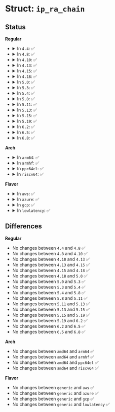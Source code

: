 # Struct: <code>ip_ra_chain</code>

## Status
<b>Regular</b>
<ul>
<li>
<details>
<summary>In <code>4.4</code>: ✅</summary>

```c
struct ip_ra_chain {
    struct ip_ra_chain *next;
    struct sock *sk;
    void (*destructor)(struct sock *);
    struct sock *saved_sk;
    struct callback_head rcu;
};
```
</details>
</li>
<li>
<details>
<summary>In <code>4.8</code>: ✅</summary>

```c
struct ip_ra_chain {
    struct ip_ra_chain *next;
    struct sock *sk;
    void (*destructor)(struct sock *);
    struct sock *saved_sk;
    struct callback_head rcu;
};
```
</details>
</li>
<li>
<details>
<summary>In <code>4.10</code>: ✅</summary>

```c
struct ip_ra_chain {
    struct ip_ra_chain *next;
    struct sock *sk;
    void (*destructor)(struct sock *);
    struct sock *saved_sk;
    struct callback_head rcu;
};
```
</details>
</li>
<li>
<details>
<summary>In <code>4.13</code>: ✅</summary>

```c
struct ip_ra_chain {
    struct ip_ra_chain *next;
    struct sock *sk;
    void (*destructor)(struct sock *);
    struct sock *saved_sk;
    struct callback_head rcu;
};
```
</details>
</li>
<li>
<details>
<summary>In <code>4.15</code>: ✅</summary>

```c
struct ip_ra_chain {
    struct ip_ra_chain *next;
    struct sock *sk;
    void (*destructor)(struct sock *);
    struct sock *saved_sk;
    struct callback_head rcu;
};
```
</details>
</li>
<li>
<details>
<summary>In <code>4.18</code>: ✅</summary>

```c
struct ip_ra_chain {
    struct ip_ra_chain *next;
    struct sock *sk;
    void (*destructor)(struct sock *);
    struct sock *saved_sk;
    struct callback_head rcu;
};
```
</details>
</li>
<li>
<details>
<summary>In <code>5.0</code>: ✅</summary>

```c
struct ip_ra_chain {
    struct ip_ra_chain *next;
    struct sock *sk;
    void (*destructor)(struct sock *);
    struct sock *saved_sk;
    struct callback_head rcu;
};
```
</details>
</li>
<li>
<details>
<summary>In <code>5.3</code>: ✅</summary>

```c
struct ip_ra_chain {
    struct ip_ra_chain *next;
    struct sock *sk;
    void (*destructor)(struct sock *);
    struct sock *saved_sk;
    struct callback_head rcu;
};
```
</details>
</li>
<li>
<details>
<summary>In <code>5.4</code>: ✅</summary>

```c
struct ip_ra_chain {
    struct ip_ra_chain *next;
    struct sock *sk;
    void (*destructor)(struct sock *);
    struct sock *saved_sk;
    struct callback_head rcu;
};
```
</details>
</li>
<li>
<details>
<summary>In <code>5.8</code>: ✅</summary>

```c
struct ip_ra_chain {
    struct ip_ra_chain *next;
    struct sock *sk;
    void (*destructor)(struct sock *);
    struct sock *saved_sk;
    struct callback_head rcu;
};
```
</details>
</li>
<li>
<details>
<summary>In <code>5.11</code>: ✅</summary>

```c
struct ip_ra_chain {
    struct ip_ra_chain *next;
    struct sock *sk;
    void (*destructor)(struct sock *);
    struct sock *saved_sk;
    struct callback_head rcu;
};
```
</details>
</li>
<li>
<details>
<summary>In <code>5.13</code>: ✅</summary>

```c
struct ip_ra_chain {
    struct ip_ra_chain *next;
    struct sock *sk;
    void (*destructor)(struct sock *);
    struct sock *saved_sk;
    struct callback_head rcu;
};
```
</details>
</li>
<li>
<details>
<summary>In <code>5.15</code>: ✅</summary>

```c
struct ip_ra_chain {
    struct ip_ra_chain *next;
    struct sock *sk;
    void (*destructor)(struct sock *);
    struct sock *saved_sk;
    struct callback_head rcu;
};
```
</details>
</li>
<li>
<details>
<summary>In <code>5.19</code>: ✅</summary>

```c
struct ip_ra_chain {
    struct ip_ra_chain *next;
    struct sock *sk;
    void (*destructor)(struct sock *);
    struct sock *saved_sk;
    struct callback_head rcu;
};
```
</details>
</li>
<li>
<details>
<summary>In <code>6.2</code>: ✅</summary>

```c
struct ip_ra_chain {
    struct ip_ra_chain *next;
    struct sock *sk;
    void (*destructor)(struct sock *);
    struct sock *saved_sk;
    struct callback_head rcu;
};
```
</details>
</li>
<li>
<details>
<summary>In <code>6.5</code>: ✅</summary>

```c
struct ip_ra_chain {
    struct ip_ra_chain *next;
    struct sock *sk;
    void (*destructor)(struct sock *);
    struct sock *saved_sk;
    struct callback_head rcu;
};
```
</details>
</li>
<li>
<details>
<summary>In <code>6.8</code>: ✅</summary>

```c
struct ip_ra_chain {
    struct ip_ra_chain *next;
    struct sock *sk;
    void (*destructor)(struct sock *);
    struct sock *saved_sk;
    struct callback_head rcu;
};
```
</details>
</li>
</ul>
<b>Arch</b>
<ul>
<li>
<details>
<summary>In <code>arm64</code>: ✅</summary>

```c
struct ip_ra_chain {
    struct ip_ra_chain *next;
    struct sock *sk;
    void (*destructor)(struct sock *);
    struct sock *saved_sk;
    struct callback_head rcu;
};
```
</details>
</li>
<li>
<details>
<summary>In <code>armhf</code>: ✅</summary>

```c
struct ip_ra_chain {
    struct ip_ra_chain *next;
    struct sock *sk;
    void (*destructor)(struct sock *);
    struct sock *saved_sk;
    struct callback_head rcu;
};
```
</details>
</li>
<li>
<details>
<summary>In <code>ppc64el</code>: ✅</summary>

```c
struct ip_ra_chain {
    struct ip_ra_chain *next;
    struct sock *sk;
    void (*destructor)(struct sock *);
    struct sock *saved_sk;
    struct callback_head rcu;
};
```
</details>
</li>
<li>
<details>
<summary>In <code>riscv64</code>: ✅</summary>

```c
struct ip_ra_chain {
    struct ip_ra_chain *next;
    struct sock *sk;
    void (*destructor)(struct sock *);
    struct sock *saved_sk;
    struct callback_head rcu;
};
```
</details>
</li>
</ul>
<b>Flavor</b>
<ul>
<li>
<details>
<summary>In <code>aws</code>: ✅</summary>

```c
struct ip_ra_chain {
    struct ip_ra_chain *next;
    struct sock *sk;
    void (*destructor)(struct sock *);
    struct sock *saved_sk;
    struct callback_head rcu;
};
```
</details>
</li>
<li>
<details>
<summary>In <code>azure</code>: ✅</summary>

```c
struct ip_ra_chain {
    struct ip_ra_chain *next;
    struct sock *sk;
    void (*destructor)(struct sock *);
    struct sock *saved_sk;
    struct callback_head rcu;
};
```
</details>
</li>
<li>
<details>
<summary>In <code>gcp</code>: ✅</summary>

```c
struct ip_ra_chain {
    struct ip_ra_chain *next;
    struct sock *sk;
    void (*destructor)(struct sock *);
    struct sock *saved_sk;
    struct callback_head rcu;
};
```
</details>
</li>
<li>
<details>
<summary>In <code>lowlatency</code>: ✅</summary>

```c
struct ip_ra_chain {
    struct ip_ra_chain *next;
    struct sock *sk;
    void (*destructor)(struct sock *);
    struct sock *saved_sk;
    struct callback_head rcu;
};
```
</details>
</li>
</ul>

## Differences
<b>Regular</b>
<ul>
<li>
No changes between <code>4.4</code> and <code>4.8</code> ✅
</li>
<li>
No changes between <code>4.8</code> and <code>4.10</code> ✅
</li>
<li>
No changes between <code>4.10</code> and <code>4.13</code> ✅
</li>
<li>
No changes between <code>4.13</code> and <code>4.15</code> ✅
</li>
<li>
No changes between <code>4.15</code> and <code>4.18</code> ✅
</li>
<li>
No changes between <code>4.18</code> and <code>5.0</code> ✅
</li>
<li>
No changes between <code>5.0</code> and <code>5.3</code> ✅
</li>
<li>
No changes between <code>5.3</code> and <code>5.4</code> ✅
</li>
<li>
No changes between <code>5.4</code> and <code>5.8</code> ✅
</li>
<li>
No changes between <code>5.8</code> and <code>5.11</code> ✅
</li>
<li>
No changes between <code>5.11</code> and <code>5.13</code> ✅
</li>
<li>
No changes between <code>5.13</code> and <code>5.15</code> ✅
</li>
<li>
No changes between <code>5.15</code> and <code>5.19</code> ✅
</li>
<li>
No changes between <code>5.19</code> and <code>6.2</code> ✅
</li>
<li>
No changes between <code>6.2</code> and <code>6.5</code> ✅
</li>
<li>
No changes between <code>6.5</code> and <code>6.8</code> ✅
</li>
</ul>
<b>Arch</b>
<ul>
<li>
No changes between <code>amd64</code> and <code>arm64</code> ✅
</li>
<li>
No changes between <code>amd64</code> and <code>armhf</code> ✅
</li>
<li>
No changes between <code>amd64</code> and <code>ppc64el</code> ✅
</li>
<li>
No changes between <code>amd64</code> and <code>riscv64</code> ✅
</li>
</ul>
<b>Flavor</b>
<ul>
<li>
No changes between <code>generic</code> and <code>aws</code> ✅
</li>
<li>
No changes between <code>generic</code> and <code>azure</code> ✅
</li>
<li>
No changes between <code>generic</code> and <code>gcp</code> ✅
</li>
<li>
No changes between <code>generic</code> and <code>lowlatency</code> ✅
</li>
</ul>
